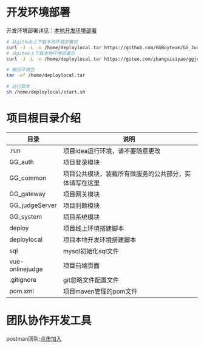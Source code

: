 # 开发环境部署

开发环境部署详见：[本地开发环境部署](https://github.com/mc23101/GG_Judge_Wiki/wiki/%E6%9C%AC%E5%9C%B0%E5%BC%80%E5%8F%91%E7%8E%AF%E5%A2%83%E9%83%A8%E7%BD%B2)

```sh
# 从github上下载本地环境部署包
curl -J -L -o /home/deploylocal.tar https://github.com/GGBoyteam/GG_Judge/releases/download/localenvironment/deploylocal.tar
# 从gitee上下载本地环境部署包
curl -J -L -o /home/deploylocal.tar https://gitee.com/zhangsisiyao/ggjudgerelease/releases/download/localenv/deploylocal.tar

# 解压环境包
tar -xf /home/deploylocal.tar

# 运行脚本
sh /home/deploylocal/start.sh
```



# 项目根目录介绍

| 目录            | 说明                                                   |
| --------------- | ------------------------------------------------------ |
| .run            | 项目idea运行环境，请不要随意更改                       |
| GG_auth         | 项目登录模块                                           |
| GG_common       | 项目公共模块，装载所有微服务的公共部分，实体请写在这里 |
| GG_gateway      | 项目网关模块                                           |
| GG_judgeServer  | 项目判题模块                                           |
| GG_system       | 项目系统模块                                           |
| deploy          | 项目线上环境搭建脚本                                   |
| deploylocal     | 项目本地开发环境搭建脚本                               |
| sql             | mysql初始化sql文件                                     |
| vue-onlinejudge | 项目前端页面                                           |
| .gitignore      | git忽略文件配置文件                                    |
| pom.xml         | 项目maven管理的pom文件                                 |

# 团队协作开发工具

postman团队:[点击加入](https://app.getpostman.com/join-team?invite_code=3f7acb69e9c71961909ec0fecc71fd69)







